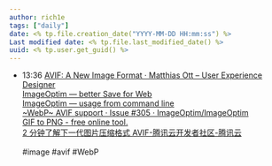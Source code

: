 ```yaml
---
author: rich1e
tags: ["daily"]
date: <% tp.file.creation_date("YYYY-MM-DD HH:mm:ss") %>
Last modified date: <% tp.file.last_modified_date() %>
uuid: <% tp.user.get_guid() %>
---
```


- 13:36 [AVIF: A New Image Format · Matthias Ott – User Experience Designer](https://matthiasott.com/notes/avif-a-new-image-format)<br>[ImageOptim — better Save for Web](https://imageoptim.com/mac)<br>[ImageOptim — usage from command line](https://imageoptim.com/command-line.html)<br>[~WebP~ AVIF support · Issue #305 · ImageOptim/ImageOptim](https://github.com/ImageOptim/ImageOptim/issues/305)<br>[GIF to PNG - free online tool.](https://giftopng.imageonline.co/)<br>[2 分钟了解下一代图片压缩格式 AVIF-腾讯云开发者社区-腾讯云](https://cloud.tencent.com/developer/article/1830689)<br><br>#image #avif #WebP